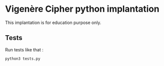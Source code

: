 # Vigenère Cipher python implantation

This implantation is for education purpose only.

## Tests

Run tests like that :

```shell
python3 tests.py
```

